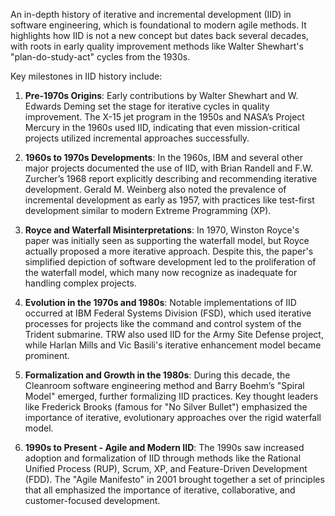 An in-depth history of iterative and incremental development (IID) in software engineering, which is foundational to modern agile methods. It highlights how IID is not a new concept but dates back several decades, with roots in early quality improvement methods like Walter Shewhart's "plan-do-study-act" cycles from the 1930s.

Key milestones in IID history include:

1. **Pre-1970s Origins**: Early contributions by Walter Shewhart and W. Edwards Deming set the stage for iterative cycles in quality improvement. The X-15 jet program in the 1950s and NASA’s Project Mercury in the 1960s used IID, indicating that even mission-critical projects utilized incremental approaches successfully.

2. **1960s to 1970s Developments**: In the 1960s, IBM and several other major projects documented the use of IID, with Brian Randell and F.W. Zurcher’s 1968 report explicitly describing and recommending iterative development. Gerald M. Weinberg also noted the prevalence of incremental development as early as 1957, with practices like test-first development similar to modern Extreme Programming (XP).

3. **Royce and Waterfall Misinterpretations**: In 1970, Winston Royce's paper was initially seen as supporting the waterfall model, but Royce actually proposed a more iterative approach. Despite this, the paper's simplified depiction of software development led to the proliferation of the waterfall model, which many now recognize as inadequate for handling complex projects.

4. **Evolution in the 1970s and 1980s**: Notable implementations of IID occurred at IBM Federal Systems Division (FSD), which used iterative processes for projects like the command and control system of the Trident submarine. TRW also used IID for the Army Site Defense project, while Harlan Mills and Vic Basili's iterative enhancement model became prominent.

5. **Formalization and Growth in the 1980s**: During this decade, the Cleanroom software engineering method and Barry Boehm’s "Spiral Model" emerged, further formalizing IID practices. Key thought leaders like Frederick Brooks (famous for "No Silver Bullet") emphasized the importance of iterative, evolutionary approaches over the rigid waterfall model.

6. **1990s to Present - Agile and Modern IID**: The 1990s saw increased adoption and formalization of IID through methods like the Rational Unified Process (RUP), Scrum, XP, and Feature-Driven Development (FDD). The "Agile Manifesto" in 2001 brought together a set of principles that all emphasized the importance of iterative, collaborative, and customer-focused development.